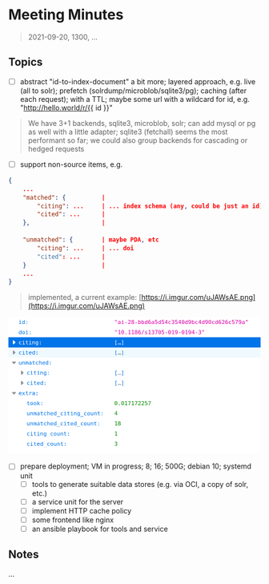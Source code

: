 # Meeting Minutes

> 2021-09-20, 1300, ...

## Topics

* [ ] abstract "id-to-index-document" a bit more; layered approach, e.g. live
  (all to solr); prefetch (solrdump/microblob/sqlite3/pg); caching (after each
  request); with a TTL; maybe some url with a wildcard for id, e.g.
  "http://hello.world/r/{{ id }}"

> We have 3+1 backends, sqlite3, microblob, solr; can add mysql or pg as well
> with a little adapter; sqlite3 (fetchall) seems the most performant so far;
> we could also group backends for cascading or hedged requests

* [ ] support non-source items, e.g.

```json
{
    ...
    "matched": {          |
        "citing": ...     | ... index schema (any, could be just an id)
        "cited": ...      |
    },                    |

    "unmatched": {        | maybe PDA, etc
        "citing": ...     | ... doi
        "cited": ...      |
    }                     |
    ...
}
```

> implemented, a current example: [https://i.imgur.com/uJAWsAE.png](https://i.imgur.com/uJAWsAE.png)

![](uJAWsAE.png)

* [ ] prepare deployment; VM in progress; 8; 16; 500G; debian 10; systemd unit
    * [ ] tools to generate suitable data stores (e.g. via OCI, a copy of solr, etc.)
    * [ ] a service unit for the server
    * [ ] implement HTTP cache policy
    * [ ] some frontend like nginx
    * [ ] an ansible playbook for tools and service

## Notes

...
